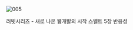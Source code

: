![005](https://github.com/user-attachments/assets/60d0029a-406a-40dd-80df-35ee6b00314c)

러빗시리즈 - 새로 나온 웹개발의 시작 스벨트
5장 반응성
